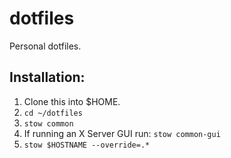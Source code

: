 # dotfiles

Personal dotfiles.

## Installation:
1. Clone this into $HOME.
2. `cd ~/dotfiles`
3. `stow common`
4. If running an X Server GUI run: `stow common-gui`
5. `stow $HOSTNAME --override=.*`
